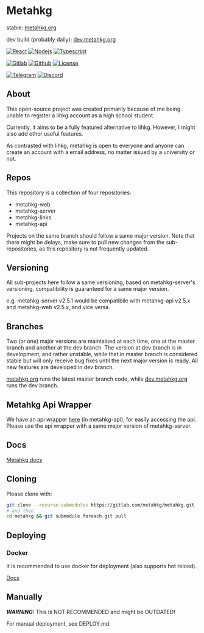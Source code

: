 # Metahkg

stable: [metahkg.org](https://metahkg.org)

dev build (probably daily): [dev.metahkg.org](https://dev.metahkg.org)

[![React](https://badges.aleen42.com/src/react.svg)](http://reactjs.org/)
[![Nodejs](https://badges.aleen42.com/src/node.svg)](https://nodejs.org)
[![Typescript](https://badges.aleen42.com/src/typescript.svg)](https://www.typescriptlang.org/)

[![Gitlab](https://badges.aleen42.com/src/gitlab.svg)](https://gitlab.com/metahkg/metahkg)
[![Github](https://badges.aleen42.com/src/github.svg)](https://github.com/metahkg/metahkg)
[![License](https://img.shields.io/gitlab/license/metahkg/metahkg)](https://gitlab.com/metahkg/metahkg/-/tree/master/LICENSE.md)

[![Telegram](https://patrolavia.github.io/telegram-badge/chat.svg)](https://t.me/+WbB7PyRovUY1ZDFl)
[![Discord](https://img.shields.io/discord/992390401740775555)](https://discord.gg/yrf2v8KGdc)

## About

This open-source project was created primarily because of me being unable to register a lihkg account as a high school student.

Currently, it aims to be a fully featured alternative to lihkg. However, I might also add other useful features.

As contrasted with lihkg, metahkg is open to everyone and anyone can create an account with a email address, no matter issued by a university or not.

## Repos

This repository is a collection of four repositories:

- metahkg-web
- metahkg-server
- metahkg-links
- metahkg-api

Projects on the same branch should follow a same major version. Note that there might be delays, make sure to pull new changes from the sub-repositories, as this repository is not frequently updated.

## Versioning

All sub-projects here follow a same versioning, based on metahkg-server's versioning, compatibility is guaranteed for a same major version.

e.g. metahkg-server v2.5.1 would be compatibile with metahkg-api v2.5.x and metahkg-web v2.5.x, and vice versa.

## Branches

Two (or one) major versions are maintained at each time, one at the master branch and another at the dev branch. The version at dev branch is in development, and rather unstable, while that in master branch is considered stable but will only receive bug fixes until the next major version is ready. All new features are developed in dev branch.

[metahkg.org](https://metahkg.org) runs the latest master branch code, while [dev.metahkg.org](https://dev.metahkg.org) runs the dev branch.

## Metahkg Api Wrapper

We have an api wrapper [here](https://gitlab.com/metahkg/metahkg-api) (in metahkg-api), for easily accessing the api. Please use the api wrapper with a same major version of metahkg-server.

## Docs

[Metahkg docs](https://docs.metahkg.org)

## Cloning

Please clone with:

```bash
git clone --recurse-submodules https://gitlab.com/metahkg/metahkg.git
# and then
cd metahkg && git submodule foreach git pull
```

## Deploying

### Docker

It is recommended to use docker for deployment (also supports hot reload).

[Docs](https://docs.metahkg.org/docs/category/deploy-metahkg)

## Manually

**_WARNING:_** This is NOT RECOMMENDED and might be OUTDATED!

For manual deployment, see DEPLOY.md.
